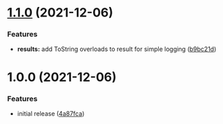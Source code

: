 # [1.1.0](https://github.com/sitkoru/Sitko.FluentValidation/compare/1.0.0...1.1.0) (2021-12-06)


### Features

* **results:** add ToString overloads to result for simple logging ([b9bc21d](https://github.com/sitkoru/Sitko.FluentValidation/commit/b9bc21d6f904f64eae707d84fb7f2c4904552dce))

# 1.0.0 (2021-12-06)


### Features

* initial release ([4a87fca](https://github.com/sitkoru/Sitko.FluentValidation/commit/4a87fca344b7210f43fda4d9e61ef2cf1899d71b))
